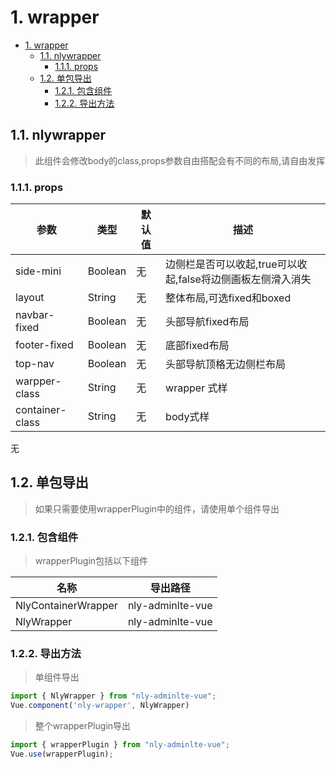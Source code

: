 # 1. wrapper
<!-- TOC -->

- [1. wrapper](#1-wrapper)
    - [1.1. nlywrapper](#11-nlywrapper)
        - [1.1.1. props](#111-props)
    - [1.2. 单包导出](#12-单包导出)
        - [1.2.1. 包含组件](#121-包含组件)
        - [1.2.2. 导出方法](#122-导出方法)

<!-- /TOC -->
## 1.1. nlywrapper

> 此组件会修改body的class,props参数自由搭配会有不同的布局,请自由发挥

### 1.1.1. props

参数 | 类型 |  默认值 | 描述
-|-|-|-
side-mini | Boolean | 无 | 边侧栏是否可以收起,true可以收起,false将边侧画板左侧滑入消失
layout | String | 无 | 整体布局,可选fixed和boxed
navbar-fixed | Boolean | 无 | 头部导航fixed布局
footer-fixed | Boolean | 无 | 底部fixed布局
top-nav | Boolean | 无 | 头部导航顶格无边侧栏布局
warpper-class | String | 无 | wrapper 式样
container-class | String | 无 | body式样


无

## 1.2. 单包导出

> 如果只需要使用wrapperPlugin中的组件，请使用单个组件导出

### 1.2.1. 包含组件

> wrapperPlugin包括以下组件

名称 | 导出路径
-|-
NlyContainerWrapper | nly-adminlte-vue
NlyWrapper | nly-adminlte-vue

### 1.2.2. 导出方法

> 单组件导出

```js
import { NlyWrapper } from "nly-adminlte-vue";
Vue.component('nly-wrapper', NlyWrapper)
```

> 整个wrapperPlugin导出

```js
import { wrapperPlugin } from "nly-adminlte-vue";
Vue.use(wrapperPlugin);
```
